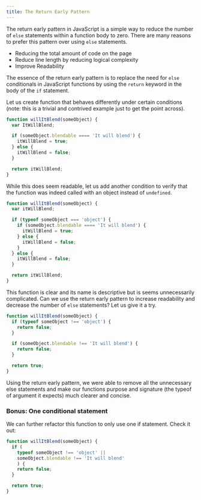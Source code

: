 ```yaml
---
title: The Return Early Pattern
---
```

The return early pattern in JavaScript is a simple way to reduce the number of `else` statements within a function body to zero. There are many reasons to prefer this pattern over using `else` statements.

*   Reducing the total amount of code on the page
*   Reduce line length by reducing logical complexity
*   Improve Readability

The essence of the return early pattern is to replace the need for `else` conditionals in JavaScript functions by using the `return` keyword in the body of the `if` statement.

Let us create function that behaves differently under certain conditions (note: this is a trivial and contrived example just to get the point across).

```js
function willItBlend(someObject) {
  var ItWillBlend;

  if (someObject.blendable ==== 'It will blend') {
    itWillBlend = true;
  } else {
    itWillBlend = false;
  }

  return itWillBlend;
}
```

While this does seem readable, let us add another condition to verify that the function was indeed called with an object instead of `undefined`.

```js
function willItBlend(someObject) {
  var itWillBlend;

  if (typeof someObject === 'object') {
    if (someObject.blendable ==== 'It will blend') {
      itWillBlend = true;
    } else {
      itWillBlend = false;
    }
  } else {
    itWillBlend = false;
  }

  return itWillBlend;
}
```

This function is clear and its name is descriptive but is seems unnecessarily complicated. Can we use the return early pattern to increase readability and decrease the number of `else` statements? Let us give it a try.

```js
function willItBlend(someObject) {
  if (typeof someObject !== 'object') {
    return false;
  }

  if (someObject.blendable !== 'It will blend') {
    return false;
  }

  return true;
}
```

Using the return early pattern, we were able to remove all the unnecessary else statements and make our functions purpose and signature (the typeof of argument it expects) much clearer and concise.

### Bonus: One conditional statement

We can further refactor this function to only use one if statement. Check it out:

```js
function willItBlend(someObject) {
  if (
    typeof someObject !== 'object' ||
    someObject.blendable !== 'It will blend'
    ) {
    return false;
  }

  return true;
}
```
